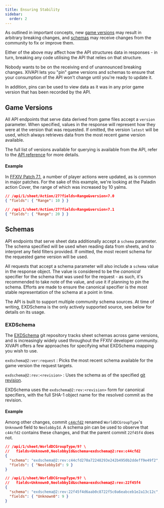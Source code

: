 ```yaml
---
title: Ensuring Stability
sidebar:
  order: 2
---
```


As outlined in important concepts, new [game versions][versions] may result in
arbitrary breaking changes, and [schemas] may receive changes from the community
to fix or improve them.

Either of the above may affect how the API structures data in responses - in
turn, breaking any code utilising the API that relies on that structure.

Nobody wants to be on the receiving end of unannounced breaking changes. XIVAPI
lets you "pin" game versions and schemas to ensure that your consumption of the
API won't change until you're ready to update it.

In addition, pins can be used to view data as it was in any prior game version
that has been recorded by the API.

[versions]: /docs/guides/concepts/#versions
[schemas]: /docs/guides/concepts/#schemas

## Game Versions

All API endpoints that serve data derived from game files accept a `version`
parameter. When specified, values in the response will represent how they were
at the version that was requested. If omitted, the version `latest` will be
used, which always retrieves data from the most recent game version available.

The full list of versions available for querying is available from the API,
refer to the [API reference][version-reference] for more details.

[version-reference]: /api/1/docs#tag/versions/GET/version

#### Example

In [FFXIV Patch 7.1][7-1-battle-system], a number of player actions were
updated, as is common in major patches. For the sake of this example, we're
looking at the Paladin action Cover, the range of which was increased by 10
yalms.

```json /version=7.[01]/ /"Range": ([12]0)/
// /api/1/sheet/Action/27?fields=Range&version=7.0
{ "fields": { "Range": 10 } }

// /api/1/sheet/Action/27?fields=Range&version=7.1
{ "fields": { "Range": 20 } }
```

[7-1-battle-system]: https://na.finalfantasyxiv.com/lodestone/topics/detail/9b42b2425f3a680caea3281ccd65c99677cb00e2/#random-507446d7e879c2a5e054cacddefcd58f77df3e3d

## Schemas

API endpoints that serve sheet data additionally accept a `schema` parameter.
The schema specified will be used when reading data from sheets, and to
interpret any field filters provided. If omitted, the most recent schema for the
requested game version will be used.

All requests that accept a schema parameter will also include a `schema` value
in the response object. The value is considered to be the _canonical_ specifier
for the schema that was used for the request - as such, it's recommended to take
note of the value, and use it if planning to pin the schema. Efforts are made to
ensure the canonical specifier is the most stable representation of the schema
at a point in time.

The API is built to support multiple community schema sources. At time of
writing, EXDSchema is the only actively supported source, see below for details
on its usage.

### EXDSchema

The [EXDSchema][exdschema] git repository tracks sheet schemas across game
versions, and is increasingly widely used throughout the FFXIV developer
community. XIVAPI offers a few approaches for specifying what EXDSchema mapping
you wish to use.

`exdschema@2:ver:request`
: Picks the most recent schema available for the game version the request targets.

`exdschema@2:rev:<revision>`
: Uses the schema as of the specified [git revision](https://git-scm.com/docs/revisions).

EXDSchema uses the `exdschema@2:rev:<revision>` form for canonical specifiers,
with the full SHA-1 object name for the resolved commit as the revision.

[exdschema]: https://github.com/xivdev/EXDSchema

#### Example

Among other changes, commit [`c44cfd2`][c44cfd2] renamed `WorldDCGroupType`'s
`Unknown0` field to `NeolobbyId`. A schema pin can be used to observe that
`c44cfd2` contains these changes, and that the parent commit `22f45f4` does not.

```json frame="none" /=(exdschema@2:rev:\w+)/ "\"NeolobbyId\"" "\"Unknown0\""
// /api/1/sheet/WorldDCGroupType/9? \
//   fields=Unknown0,NeolobbyId&schema=exdschema@2:rev:c44cfd2
{
  "schema": "exdschema@2:rev:c44cfd270a72248293e242b4950b2ddeff9e49f2",
  "fields": { "NeolobbyId": 9 }
}

// /api/1/sheet/WorldDCGroupType/9? \
//   fields=Unknown0,NeolobbyId&schema=exdschema@2:rev:22f45f4
{
  "schema": "exdschema@2:rev:22f45f4d6aab0c8722f5c0a6eabceb1e2a13c12c",
  "fields": { "Unknown0": 9 }
}
```

[c44cfd2]: https://github.com/xivdev/EXDSchema/commit/c44cfd270a72248293e242b4950b2ddeff9e49f2#diff-8d8a405e3d212bddee99cb53ef265fd0498a88df2027f3aa6fa41b1b7353bd7c
